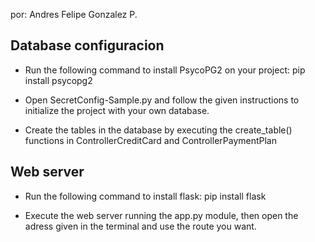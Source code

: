 

por: Andres Felipe Gonzalez P.

## Database configuracion

- Run the following command to install PsycoPG2 on your project:
pip install psycopg2

- Open SecretConfig-Sample.py and follow the given instructions to initialize the project with your own database.

- Create the tables in the database by executing the create_table() functions in ControllerCreditCard and ControllerPaymentPlan


## Web server

- Run the following command to install flask:
    pip install flask

- Execute the web server running the app.py module, then open the adress given in the terminal and use the route you want.